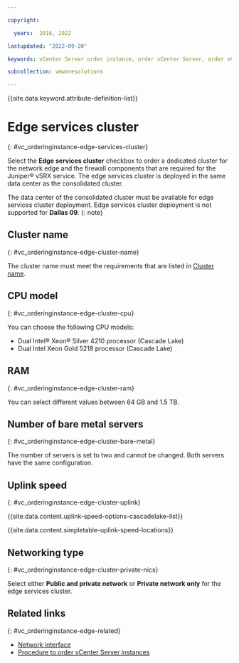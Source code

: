 ```yaml
---

copyright:

  years:  2016, 2022

lastupdated: "2022-09-20"

keywords: vCenter Server order instance, order vCenter Server, order vCenter Server instance

subcollection: vmwaresolutions

---
```


{{site.data.keyword.attribute-definition-list}}

# Edge services cluster
{: #vc_orderinginstance-edge-services-cluster}

Select the **Edge services cluster** checkbox to order a dedicated cluster for the network edge and the firewall components that are required for the Juniper® vSRX service. The edge services cluster is deployed in the same data center as the consolidated cluster.

The data center of the consolidated cluster must be available for edge services cluster deployment. Edge services cluster deployment is not supported for **Dallas 09**.
{: note}

## Cluster name
{: #vc_orderinginstance-edge-cluster-name}

The cluster name must meet the requirements that are listed in [Cluster name](/docs/vmwaresolutions?topic=vmwaresolutions-vc_orderinginstance-consoldworkldcluster-settings#vc_orderinginstance-consoldworkldcluster-cluster-name).

## CPU model
{: #vc_orderinginstance-edge-cluster-cpu}

You can choose the following CPU models:
* Dual Intel® Xeon® Silver 4210 processor (Cascade Lake)
* Dual Intel Xeon Gold 5218 processor (Cascade Lake)

## RAM
{: #vc_orderinginstance-edge-cluster-ram}

You can select different values between 64 GB and 1.5 TB.

## Number of bare metal servers
{: #vc_orderinginstance-edge-cluster-bare-metal}

The number of servers is set to two and cannot be changed. Both servers have the same configuration.

## Uplink speed
{: #vc_orderinginstance-edge-cluster-uplink}

{{site.data.content.uplink-speed-options-cascadelake-list}}

{{site.data.content.simpletable-uplink-speed-locations}}

## Networking type
{: #vc_orderinginstance-edge-cluster-private-nics}

Select either **Public and private network** or **Private network only** for the edge services cluster.

## Related links
{: #vc_orderinginstance-edge-related}

* [Network interface](/docs/vmwaresolutions?topic=vmwaresolutions-vc_orderinginstance-network-interface-settings)
* [Procedure to order vCenter Server instances](/docs/vmwaresolutions?topic=vmwaresolutions-vc_orderinginstance-procedure)
